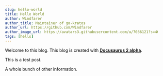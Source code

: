 ```yaml
---
slug: hello-world
title: Hello World
author: Windfarer
author_title: Maintainer of go-kratos
author_url: https://github.com/Windfarer
author_image_url: https://avatars3.githubusercontent.com/u/7036121?s=460&v=4
tags: [hello]
---
```


Welcome to this blog. This blog is created with [**Docusaurus 2 alpha**](https://v2.docusaurus.io/).

<!--truncate-->

This is a test post.

A whole bunch of other information.
